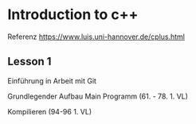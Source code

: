 # Introduction to c++
Referenz
https://www.luis.uni-hannover.de/cplus.html

## Lesson 1
Einführung in Arbeit mit Git

Grundlegender Aufbau Main Programm (61. - 78. 1. VL)

Kompilieren (94-96 1. VL)